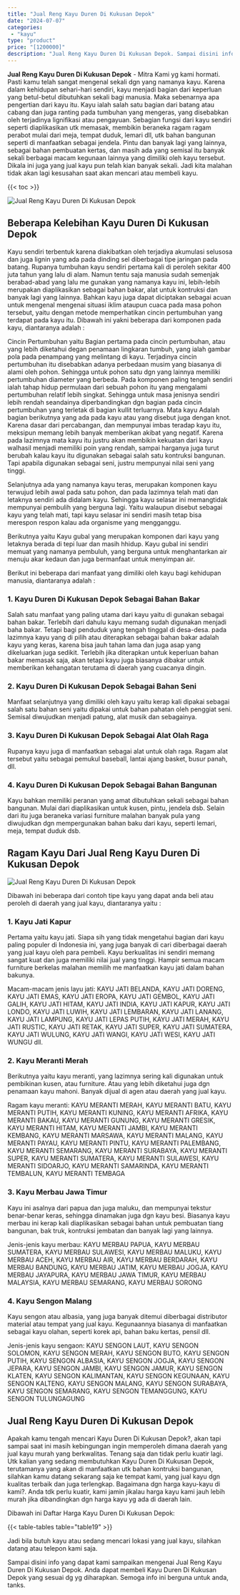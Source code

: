 ```yaml
---
title: "Jual Reng Kayu Duren Di Kukusan Depok"
date: "2024-07-07"
categories:
 - "kayu"
type: "product"
price: "[1200000]"
description: "Jual Reng Kayu Duren Di Kukusan Depok. Sampai disini info yang dapat kami sampaikan mengenai Jual Reng Kayu Duren Di Kukusan Depok. Anda dapat membeli Kayu D..."
---
```


**Jual Reng Kayu Duren Di Kukusan Depok** - Mitra Kami yg kami hormati. Pasti kamu telah sangat mengenal sekali dgn yang namanya kayu. Karena dalam kehidupan sehari-hari sendiri, kayu menjadi bagian dari keperluan yang betul-betul dibutuhkan sekali bagi manusia. Maka sebenarnya apa pengertian dari kayu itu. Kayu ialah salah satu bagian dari batang atau cabang dan juga ranting pada tumbuhan yang mengeras, yang disebabkan oleh terjadinya lignifikasi atau pengayuan. Sebagian fungsi dari kayu sendiri seperti diaplikasikan utk memasak, membikin beraneka ragam ragam perabot mulai dari meja, tempat duduk, lemari dll, utk bahan bangunan seperti di manfaatkan sebagai jendela. Pintu dan banyak lagi yang lainnya, sebagai bahan pembuatan kertas, dan masih ada yang semisal itu banyak sekali berbagai macam kegunaan lainnya yang dimiliki oleh kayu tersebut. Dikala ini juga yang jual kayu pun telah kian banyak sekali. Jadi kita malahan tidak akan lagi kesusahan saat akan mencari atau membeli kayu.

{{< toc >}}

![Jual Reng Kayu Duren Di Kukusan Depok](/images/kayu/kayu8.jpg)

## Beberapa Kelebihan Kayu Duren Di Kukusan Depok

Kayu sendiri terbentuk karena diakibatkan oleh terjadiya akumulasi selusosa dan juga lignin yang ada pada dinding sel diberbagai tipe jaringan pada batang. Rupanya tumbuhan kayu sendiri pertama kali di peroleh sekitar 400 juta tahun yang lalu di alam. Namun tentu saja manusia sudah semenjak berabad-abad yang lalu me gunakan yang namanya kayu ini, lebih-lebih merupakan diaplikasikan sebagai bahan bakar, alat untuk kontruksi dan banyak lagi yang lainnya. Bahkan kayu juga dapat diciptakan sebagai acuan untuk mengenal mengenai situasi iklim ataupun cuaca pada masa pohon tersebut, yaitu dengan metode memperhatikan cincin pertumbuhan yang terdapat pada kayu itu. Dibawah ini yakni beberapa dari komponen pada kayu, diantaranya adalah :

Cincin Pertumbuhan yaitu Bagian pertama pada cincin pertumbuhan, atau yang lebih diketahui degan penamaan lingkaran tumbuh, yang ialah gambar pola pada penampang yang melintang di kayu. Terjadinya cincin pertumbuhan itu disebabkan adanya perbedaan musim yang biasanya di alami oleh pohon. Sehingga untuk pohon satu dgn yang lainnya memiliki pertumbuhan diameter yang berbeda. Pada komponen paling tengah sendiri ialah tahap hidup permulaan dari sebuah pohon itu yang mengalami pertumbuhan relatif lebih singkat. Sehingga untuk masa jenisnya sendiri lebih rendah seandainya diperbandingkan dgn bagian pada cincin pertumbuhan yang terletak di bagian kullit terluarnya. Mata kayu Adalah bagian berikutnya yang ada pada kayu atau yang disebut juga dengan knot. Karena dasar dari percabangan, dan mempunyai imbas teradap kayu itu, meksipun memang lebih banyak memberikan akibat yang negatif. Karena pada lazimnya mata kayu itu justru akan membikin kekuatan dari kayu walhasil menjadi memiliki poin yang rendah, sampai harganya juga turut berubah kalau kayu itu digunakan sebagai salah satu kontruksi bangunan. Tapi apabila digunakan sebagai seni, justru mempunyai nilai seni yang tinggi.

Selanjutnya ada yang namanya kayu teras, merupakan komponen kayu terwujud lebih awal pada satu pohon, dan pada lazimnya telah mati dan letaknya sendiri ada didalam kayu. Sehingga kayu selasar ini memangtidak mempunyai pembulih yang berguna lagi. Yaitu walaupun disebut sebagai kayu yang telah mati, tapi kayu selasar ini sendiri masih tetap bisa merespon respon kalau ada organisme yang mengganggu.

Berikutnya yaitu Kayu gubal yang merupakan komponen dari kayu yang letaknya berada di tepi luar dan masih hhidup. Kayu gubal ini sendiri memuat yang namanya pembuluh, yang berguna untuk menghantarkan air menuju akar kedaun dan juga bermanfaat untuk menyimpan air.

Berikut ini beberapa dari manfaat yang dimiliki oleh kayu bagi kehidupan manusia, diantaranya adalah :

### 1\. Kayu Duren Di Kukusan Depok Sebagai Bahan Bakar

Salah satu manfaat yang paling utama dari kayu yaitu di gunakan sebagai bahan bakar. Terlebih dari dahulu kayu memang sudah digunakan menjadi baha bakar. Tetapi bagi penduduk yang tengah tinggal di desa-desa. pada lazimnya kayu yang di pilih atau diterapkan sebagai bahan bakar adalah kayu yang keras, karena bisa jauh tahan lama dan juga asap yang dikeluarkan juga sedikit. Terlebih jika diterapkan untuk keperluan bahan bakar memasak saja, akan tetapi kayu juga biasanya dibakar untuk memberikan kehangatan terutama di daerah yang cuacanya dingin.

### 2\. Kayu Duren Di Kukusan Depok Sebagai Bahan Seni

Manfaat selanjutnya yang dimiliki oleh kayu yaitu kerap kali dipakai sebagai salah satu bahan seni yaitu dipakai untuk bahan pahatan oleh penggiat seni. Semisal diwujudkan menjadi patung, alat musik dan sebagainya.

### 3\. Kayu Duren Di Kukusan Depok Sebagai Alat Olah Raga

Rupanya kayu juga di manfaatkan sebagai alat untuk olah raga. Ragam alat tersebut yaitu sebagai pemukul baseball, lantai ajang basket, busur panah, dll.

### 4\. Kayu Duren Di Kukusan Depok Sebagai Bahan Bangunan

Kayu bahkan memiliki peranan yang amat dibutuhkan sekali sebagai bahan bangunan. Mulai dari diaplikasikan untuk kusen, pintu, jendela dsb. Selain dari itu juga beraneka variasi furniture malahan banyak pula yang diwujudkan dgn mempergunakan bahan baku dari kayu, seperti lemari, meja, tempat duduk dsb.

## Ragam Kayu Dari Jual Reng Kayu Duren Di Kukusan Depok

![Jual Reng Kayu Duren Di Kukusan Depok](/images/kayu/kayu18.jpg)

Dibawah ini beberapa dari contoh tipe kayu yang dapat anda beli atau peroleh di daerah yang jual kayu, diantaranya yaitu :

### 1\. Kayu Jati Kapur

Pertama yaitu kayu jati. Siapa sih yang tidak mengetahui bagian dari kayu paling populer di Indonesia ini, yang juga banyak di cari diberbagai daerah yang jual kayu oleh para pembeli. Kayu berkualitas ini sendiri memang sangat kuat dan juga memiliki nilai jual yang tinggi. Hampir semua macam furniture berkelas malahan memilih me manfaatkan kayu jati dalam bahan bakunya.

Macam-macam jenis layu jati: KAYU JATI BELANDA, KAYU JATI DORENG, KAYU JATI EMAS, KAYU JATI EROPA, KAYU JATI GEMBOL, KAYU JATI GALIH, KAYU JATI HITAM, KAYU JATI INDIA, KAYU JATI KAPUR, KAYU JATI LONDO, KAYU JATI LUWIH, KAYU JATI LEMBARAN, KAYU JATI LANANG, KAYU JATI LAMPUNG, KAYU JATI LEPAS PUTIH, KAYU JATI MERAH, KAYU JATI RUSTIC, KAYU JATI RETAK, KAYU JATI SUPER, KAYU JATI SUMATERA, KAYU JATI WULUNG, KAYU JATI WANGI, KAYU JATI WESI, KAYU JATI WUNGU dll.

### 2\. Kayu Meranti Merah

Berikutnya yaitu kayu meranti, yang lazimnya sering kali digunakan untuk pembikinan kusen, atau furniture. Atau yang lebih diketahui juga dgn penamaan kayu mahoni. Banyak dijual di agen atau daerah yang jual kayu.

Ragam kayu meranti: KAYU MERANTI MERAH, KAYU MERANTI BATU, KAYU MERANTI PUTIH, KAYU MERANTI KUNING, KAYU MERANTI AFRIKA, KAYU MERANTI BAKAU, KAYU MERANTI GUNUNG, KAYU MERANTI GRESIK, KAYU MERANTI HITAM, KAYU MERANTI JAMBI, KAYU MERANTI KEMBANG, KAYU MERANTI MARSAWA, KAYU MERANTI MALANG, KAYU MERANTI PAYAU, KAYU MERANTI PINTU, KAYU MERANTI PALEMBANG, KAYU MERANTI SEMARANG, KAYU MERANTI SURABAYA, KAYU MERANTI SUPER, KAYU MERANTI SUMATERA, KAYU MERANTI SULAWESI, KAYU MERANTI SIDOARJO, KAYU MERANTI SAMARINDA, KAYU MERANTI TEMBALUN, KAYU MERANTI TEMBAGA

### 3\. Kayu Merbau Jawa Timur

Kayu ini asalnya dari papua dan juga maluku, dan mempunyai tekstur benar-benar keras, sehingga dinamakan juga dgn kayu besi. Biasanya kayu merbau ini kerap kali diaplikasikan sebagai bahan untuk pembuatan tiang bangunan, bak truk, kontruksi jembatan dan banyak lagi yang lainnya.

Jenis-jenis kayu merbau: KAYU MERBAU PAPUA, KAYU MERBAU SUMATERA, KAYU MERBAU SULAWESI, KAYU MERBAU MALUKU, KAYU MERBAU ACEH, KAYU MERBAU AIR, KAYU MERBAU BERDARAH, KAYU MERBAU BANDUNG, KAYU MERBAU JATIM, KAYU MERBAU JOGJA, KAYU MERBAU JAYAPURA, KAYU MERBAU JAWA TIMUR, KAYU MERBAU MALAYSIA, KAYU MERBAU SEMARANG, KAYU MERBAU SORONG

### 4\. Kayu Sengon Malang

Kayu sengon atau albasia, yang juga banyak ditemui diberbagai distributor material atau tempat yang jual kayu. Kegunaannya biasanya di manfaatkan sebagai kayu olahan, seperti korek api, bahan baku kertas, pensil dll.

Jenis-jenis kayu sengaon: KAYU SENGON LAUT, KAYU SENGON SOLOMON, KAYU SENGON MERAH, KAYU SENGON BUTO, KAYU SENGON PUTIH, KAYU SENGON ALBASIA, KAYU SENGON JOGJA, KAYU SENGON JEPARA, KAYU SENGON JAMBI, KAYU SENGON JAMUR, KAYU SENGON KLATEN, KAYU SENGON KALIMANTAN, KAYU SENGON KEGUNAAN, KAYU SENGON KALTENG, KAYU SENGON MALANG, KAYU SENGON SURABAYA, KAYU SENGON SEMARANG, KAYU SENGON TEMANGGUNG, KAYU SENGON TULUNGAGUNG

## Jual Reng Kayu Duren Di Kukusan Depok

Apakah kamu tengah mencari Kayu Duren Di Kukusan Depok?, akan tapi sampai saat ini masih kebingungan ingin memperoleh dimana daerah yang jual kayu murah yang berkwalitas. Tenang saja dan tidak perlu kuatir lagi. Utk kalian yang sedang membutuhkan Kayu Duren Di Kukusan Depok, terutamanya yang akan di manfaatkan utk bahan kontruksi bangunan, silahkan kamu datang sekarang saja ke tempat kami, yang jual kayu dgn kualitas terbaik dan juga terlengkap. Bagaimana dgn harga kayu-kayu di kami?. Anda tdk perlu kuatir, kami jamin jikalau harga kayu kami jauh lebih murah jika dibandingkan dgn harga kayu yg ada di daerah lain.

Dibawah ini Daftar Harga Kayu Duren Di Kukusan Depok:

{{< table-tables table="table19" >}}

Jadi bila butuh kayu atau sedang mencari lokasi yang jual kayu, silahkan datang atau telepon kami saja.

Sampai disini info yang dapat kami sampaikan mengenai Jual Reng Kayu Duren Di Kukusan Depok. Anda dapat membeli Kayu Duren Di Kukusan Depok yang sesuai dg yg diharapkan. Semoga info ini berguna untuk anda, tanks.
